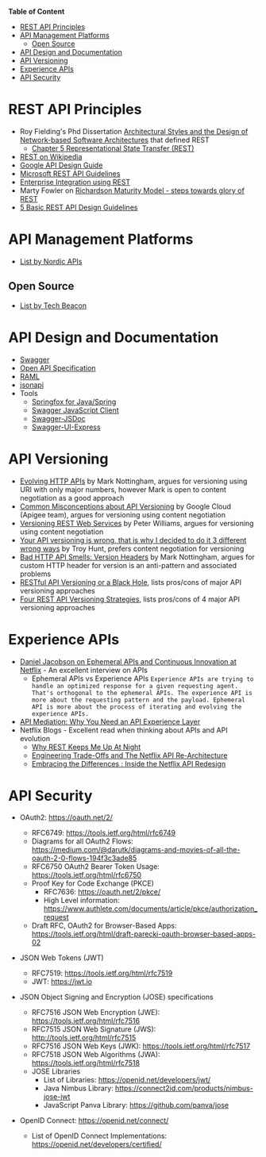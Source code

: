 **Table of Content**
* [REST API Principles](https://github.com/sandwi/curated-lists/blob/master/apis/README.md#rest-api-principles)
* [API Management Platforms](https://github.com/sandwi/curated-lists/blob/master/apis/README.md#api-management-platforms)
  * [Open Source](https://github.com/sandwi/curated-lists/blob/master/apis/README.md#open-source)
* [API Design and Documentation](https://github.com/sandwi/curated-lists/blob/master/apis/README.md#api-design-and-documentation)
* [API Versioning](https://github.com/sandwi/curated-lists/blob/master/apis/README.md#api-versioning)
* [Experience APIs](https://github.com/sandwi/curated-lists/blob/master/apis/README.md#experience-apis)
* [API Security](https://github.com/sandwi/curated-lists/blob/master/apis/README.md#api-security)

# REST API Principles
* Roy Fielding's Phd Dissertation [Architectural Styles and
the Design of Network-based Software Architectures](https://www.ics.uci.edu/~fielding/pubs/dissertation/top.htm) that defined REST
  * [Chapter 5 Representational State Transfer (REST)](https://www.ics.uci.edu/~fielding/pubs/dissertation/rest_arch_style.htm)
* [REST on Wikipedia](http://en.wikipedia.org/wiki/Representational_state_transfer)
* [Google API Design Guide](http://apistylebook.com/design/guidelines/google-api-design-guide)
* [Microsoft REST API Guidelines](https://github.com/Microsoft/api-guidelines)
* [Enterprise Integration using REST](https://martinfowler.com/articles/enterpriseREST.html)
* Marty Fowler on [Richardson Maturity Model - steps towards glory of REST](https://martinfowler.com/articles/richardsonMaturityModel.html)
* [5 Basic REST API Design Guidelines](https://blog.restcase.com/5-basic-rest-api-design-guidelines/)

# API Management Platforms
* [List by Nordic APIs](https://nordicapis.com/20-api-management-solutions/)
## Open Source
* [List by Tech Beacon](https://techbeacon.com/app-dev-testing/you-need-api-management-help-11-open-source-tools-consider)

# API Design and Documentation
* [Swagger](https://swagger.io/)
* [Open API Specification](https://swagger.io/specification/)
* [RAML](https://raml.org/)
* [jsonapi](https://jsonapi.org/)
* Tools
  * [Springfox for Java/Spring](https://springfox.github.io/springfox/docs/snapshot/)
  * [Swagger JavaScript Client](https://github.com/swagger-api/swagger-js)
  * [Swagger-JSDoc](https://www.npmjs.com/package/swagger-jsdoc)
  * [Swagger-UI-Express](https://www.npmjs.com/package/swagger-ui-express)
  

# API Versioning
* [Evolving HTTP APIs](https://www.mnot.net/blog/2012/12/04/api-evolution) by Mark Nottingham, argues for versioning using URI with only major numbers, however Mark is open to content negotiation as a good approach
* [Common Misconceptions about API Versioning](https://cloud.google.com/blog/products/api-management/common-misconceptions-about-api-versioning) by Google Cloud (Apigee team), argues for versioning using content negotiation
* [Versioning REST Web Services](http://barelyenough.org/blog/2008/05/versioning-rest-web-services/) by Peter Williams, argues for versioning using content negotiation
* [Your API versioning is wrong, that is why I decided to do it 3 different wrong ways](https://www.troyhunt.com/your-api-versioning-is-wrong-which-is/) by Troy Hunt, prefers content negotiation for versioning
* [Bad HTTP API Smells: Version Headers](https://www.mnot.net/blog/2012/07/11/header_versioning) by Mark Nottingham, argues for custom HTTP header for version is an anti-pattern and associated problems
* [RESTful API Versioning or a Black Hole](https://blog.restcase.com/restful-api-versioning-insights/), lists pros/cons of major API versioning approaches
* [Four REST API Versioning Strategies](https://www.xmatters.com/integrations-blog/blog-four-rest-api-versioning-strategies/), lists pros/cons of 4 major API versioning approaches

# Experience APIs
* [Daniel Jacobson on Ephemeral APIs and Continuous Innovation at Netflix](https://www.infoq.com/news/2015/11/daniel-jacobson-ephemeral-apis) - An excellent interview on APIs
  * Ephemeral APIs vs Experience APIs `Experience APIs are trying to handle an optimized response for a given requesting agent. That's orthogonal to the ephemeral APIs. The experience API is more about the requesting pattern and the payload. Ephemeral API is more about the process of iterating and evolving the experience APIs.`
* [API Mediation: Why You Need an API Experience Layer](https://nordicapis.com/api-mediation-why-you-need-api-experience-layer/)
* Netflix Blogs - Excellent read when thinking about APIs and API evolution
  * [Why REST Keeps Me Up At Night](https://www.programmableweb.com/news/why-rest-keeps-me-night/2012/05/15)
  * [Engineering Trade-Offs and The Netflix API Re-Architecture](https://medium.com/netflix-techblog/engineering-trade-offs-and-the-netflix-api-re-architecture-64f122b277dd)
  * [Embracing the Differences : Inside the Netflix API Redesign](https://medium.com/netflix-techblog/embracing-the-differences-inside-the-netflix-api-redesign-15fd8b3dc49d)


# API Security
* OAuth2: https://oauth.net/2/
  * RFC6749: https://tools.ietf.org/html/rfc6749
  * Diagrams for all OAuth2 Flows: https://medium.com/@darutk/diagrams-and-movies-of-all-the-oauth-2-0-flows-194f3c3ade85
  * RFC6750 OAuth2 Bearer Token Usage: https://tools.ietf.org/html/rfc6750
  * Proof Key for Code Exchange (PKCE)
    * RFC7636: https://oauth.net/2/pkce/
    * High Level information: https://www.authlete.com/documents/article/pkce/authorization_request
  * Draft RFC, OAuth2 for Browser-Based Apps: https://tools.ietf.org/html/draft-parecki-oauth-browser-based-apps-02
* JSON Web Tokens (JWT)
  * RFC7519: https://tools.ietf.org/html/rfc7519
  * JWT: https://jwt.io
* JSON Object Signing and Encryption (JOSE) specifications
  * RFC7516 JSON Web Encryption (JWE): https://tools.ietf.org/html/rfc7516
  * RFC7515 JSON Web Signature (JWS): http://tools.ietf.org/html/rfc7515
  * RFC7516 JSON Web Keys (JWK): https://tools.ietf.org/html/rfc7517
  * RFC7518 JSON Web Algorithms (JWA): https://tools.ietf.org/html/rfc7518
  * JOSE Libraries
    * List of Libraries: https://openid.net/developers/jwt/
    * Java Nimbus Library: https://connect2id.com/products/nimbus-jose-jwt
    * JavaScript Panva Library: https://github.com/panva/jose

* OpenID Connect: https://openid.net/connect/
  * List of OpenID Connect Implementations: https://openid.net/developers/certified/
  
